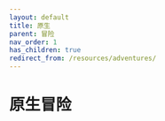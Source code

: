 ```yaml
---
layout: default
title: 原生
parent: 冒险
nav_order: 1
has_children: true
redirect_from: /resources/adventures/
---
```


# 原生冒险
